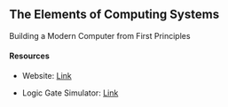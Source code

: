 ## The Elements of Computing Systems

Building a Modern Computer from First Principles

#### Resources

- Website: [Link](https://www.nand2tetris.org/)

- Logic Gate Simulator: [Link](https://www.opencircuits.io/)


